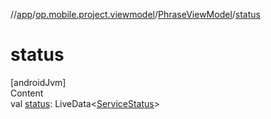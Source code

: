 //[app](../../../index.md)/[op.mobile.project.viewmodel](../index.md)/[PhraseViewModel](index.md)/[status](status.md)



# status  
[androidJvm]  
Content  
val [status](status.md): LiveData<[ServiceStatus](../../op.mobile.project.service/-service-status/index.md)>  



